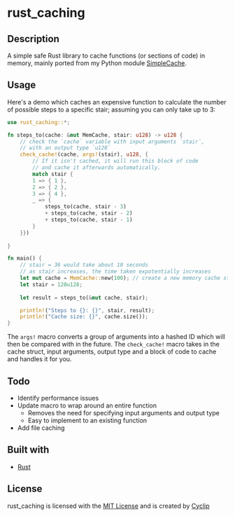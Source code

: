 # rust_caching

## Description
A simple safe Rust library to cache functions (or sections of code) in memory, mainly ported from my Python module [SimpleCache](https://github.com/Cyclip/SimpleCache). 

## Usage

Here's a demo which caches an expensive function to calculate the number of possible steps to a specific stair; assuming you can only take up to 3:
```rust
use rust_caching::*;

fn steps_to(cache: &mut MemCache, stair: u128) -> u128 {
    // check the `cache` variable with input arguments `stair`,
    // with an output type `u128`
    check_cache!(cache, args!(stair), u128, {
        // If it isn't cached, it will run this block of code
        // and cache it afterwards automatically.
        match stair {
        1 => { 1 },
        2 => { 2 },
        3 => { 4 },
        _ => {
            steps_to(cache, stair - 3)
            + steps_to(cache, stair - 2)
            + steps_to(cache, stair - 1)
        }
    }})
    
}

fn main() {
    // stair = 36 would take about 10 seconds
    // as stair increases, the time taken expotentially increases
    let mut cache = MemCache::new(100); // create a new memory cache struct
    let stair = 120u128;
   
    let result = steps_to(&mut cache, stair);

    println!("Steps to {}: {}", stair, result);
    println!("Cache size: {}", cache.size());
}
```

The `args!` macro converts a group of arguments into a hashed ID which will then be compared with in the future. 
The `check_cache!` macro takes in the cache struct, input arguments, output type and a block of code to cache and handles it for you.

## Todo
- Identify performance issues
- Update macro to wrap around an entire function
  - Removes the need for specifying input arguments and output type
  - Easy to implement to an existing function
- Add file caching

## Built with
- [Rust](https://www.rust-lang.org/)

## License
rust_caching is licensed with the [MIT License](LICENSE) and is created by [Cyclip](https://www.github.com/Cyclip)
